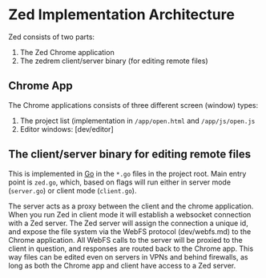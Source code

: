 Zed Implementation Architecture
===============================
Zed consists of two parts:

1. The Zed Chrome application
2. The zedrem client/server binary (for editing remote files)

Chrome App
----------

The Chrome applications consists of three different screen (window) types:

1. The project list (implementation in `/app/open.html` and `/app/js/open.js`
2. Editor windows: [dev/editor]

The client/server binary for editing remote files
-------------------------------------------------

This is implemented in [Go](http://golang.org) in the `*.go` files in the project root. Main entry point is `zed.go`, which, based on flags will run either in server mode (`server.go`) or client mode (`client.go`).

The server acts as a proxy between the client and the chrome application. When you run Zed in client mode it will establish a websocket connection with a Zed server. The Zed server will assign the connection a unique id, and expose the file system via the WebFS protocol (dev/webfs.md) to the Chrome application. All WebFS calls to the server will be proxied to the client in question, and responses are routed back to the Chrome app. This way files can be edited even on servers in VPNs and behind firewalls, as long as both the Chrome app and client have access to a Zed server.
